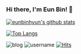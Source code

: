 ### Hi there, I'm Eun Bin! 👋

[![eunbinhyun's github stats](https://github-readme-stats.vercel.app/api?username=eunbinhyun&theme=buefy)](https://github.com/eunbinhyun/github-readme-stats)

[![Top Langs](https://github-readme-stats.vercel.app/api/top-langs/?username=eunbinhyun&layout=compact&theme=vue)](https://github.com/eunbinhyun/github-readme-stats)


![blog](http://img.shields.io/badge/-Tech%20Velog-655ced?style=flat&logo=github&link=https://velog.io/@eunbani)
![username](https://img.shields.io/badge/user%20name-eunbinhyun-ff69b4)
[![Hits](https://hits.seeyoufarm.com/api/count/incr/badge.svg?url=https%3A%2F%2Fgithub.com%2Feunbinhyun%2Fhit-counter&count_bg=%2345DCE1&title_bg=%23D63BFF&icon=&icon_color=%23E7E7E7&title=hits&edge_flat=false)](https://hits.seeyoufarm.com)

<!--
**eunbinhyun/eunbinhyun** is a ✨ _special_ ✨ repository because its `README.md` (this file) appears on your GitHub profile.
테마목록: https://github.com/anuraghazra/github-readme-stats/blob/master/themes/README.md
Here are some ideas to get you started:
![GitHub followers](https://img.shields.io/github/followers/eunbinhyun?label=followers&style=social)

- 🔭 I’m currently working on ...
- 🌱 I’m currently learning ...
- 👯 I’m looking to collaborate on ...
- 🤔 I’m looking for help with ...
- 💬 Ask me about ...
- 📫 How to reach me: ...
- 😄 Pronouns: ...
- ⚡ Fun fact: ...
-->
